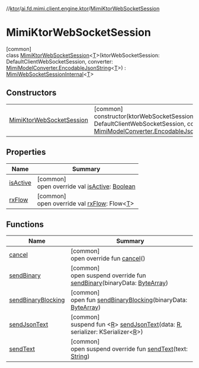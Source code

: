 //[ktor](../../../index.md)/[ai.fd.mimi.client.engine.ktor](../index.md)/[MimiKtorWebSocketSession](index.md)

# MimiKtorWebSocketSession

[common]\
class [MimiKtorWebSocketSession](index.md)&lt;[T](index.md)&gt;(ktorWebSocketSession: DefaultClientWebSocketSession, converter: [MimiModelConverter.EncodableJsonString](../../../../core/core/ai.fd.mimi.client.engine/-mimi-model-converter/-encodable-json-string/index.md)&lt;[T](index.md)&gt;) : [MimiWebSocketSessionInternal](../../../../core/core/ai.fd.mimi.client.engine/-mimi-web-socket-session-internal/index.md)&lt;[T](index.md)&gt;

## Constructors

| | |
|---|---|
| [MimiKtorWebSocketSession](-mimi-ktor-web-socket-session.md) | [common]<br>constructor(ktorWebSocketSession: DefaultClientWebSocketSession, converter: [MimiModelConverter.EncodableJsonString](../../../../core/core/ai.fd.mimi.client.engine/-mimi-model-converter/-encodable-json-string/index.md)&lt;[T](index.md)&gt;) |

## Properties

| Name | Summary |
|---|---|
| [isActive](is-active.md) | [common]<br>open override val [isActive](is-active.md): [Boolean](https://kotlinlang.org/api/core/kotlin-stdlib/kotlin/-boolean/index.html) |
| [rxFlow](rx-flow.md) | [common]<br>open override val [rxFlow](rx-flow.md): Flow&lt;[T](index.md)&gt; |

## Functions

| Name | Summary |
|---|---|
| [cancel](cancel.md) | [common]<br>open override fun [cancel](cancel.md)() |
| [sendBinary](send-binary.md) | [common]<br>open suspend override fun [sendBinary](send-binary.md)(binaryData: [ByteArray](https://kotlinlang.org/api/core/kotlin-stdlib/kotlin/-byte-array/index.html)) |
| [sendBinaryBlocking](index.md#-1691580279%2FFunctions%2F-1582084820) | [common]<br>open fun [sendBinaryBlocking](index.md#-1691580279%2FFunctions%2F-1582084820)(binaryData: [ByteArray](https://kotlinlang.org/api/core/kotlin-stdlib/kotlin/-byte-array/index.html)) |
| [sendJsonText](index.md#-294725056%2FFunctions%2F-1582084820) | [common]<br>suspend fun &lt;[R](index.md#-294725056%2FFunctions%2F-1582084820)&gt; [sendJsonText](index.md#-294725056%2FFunctions%2F-1582084820)(data: [R](index.md#-294725056%2FFunctions%2F-1582084820), serializer: KSerializer&lt;[R](index.md#-294725056%2FFunctions%2F-1582084820)&gt;) |
| [sendText](send-text.md) | [common]<br>open suspend override fun [sendText](send-text.md)(text: [String](https://kotlinlang.org/api/core/kotlin-stdlib/kotlin/-string/index.html)) |
